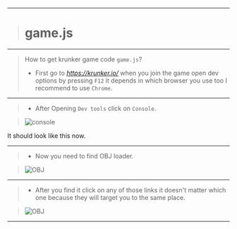 __________________________________
># game.js
__________________________________
>How to get krunker game code `game.js`?
>- First go to *https://krunker.io/* when you join the game open dev options by pressing `F12` it depends in which browser you use too I recommend to use `Chrome`. 
__________________________________
>- After Opening `Dev tools` click on `Console`. 

>![console](https://user-images.githubusercontent.com/66065991/83246001-2d9d0980-a1aa-11ea-9f2d-69375d3da6d4.png)

It should look like this now.
__________________________________
>- Now you need to find OBJ loader.

>![OBJ](https://user-images.githubusercontent.com/66065991/83246266-89679280-a1aa-11ea-97ca-a299277abb34.png)
__________________________________
>- After you find it click on any of those links it doesn't matter which one because they will target you to the same place.

>![OBJ](https://user-images.githubusercontent.com/66065991/83246382-b6b44080-a1aa-11ea-873d-eeb1e6959cb8.png)
__________________________________
